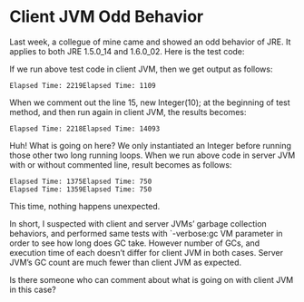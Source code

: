 # Client JVM Odd Behavior

Last week, a collegue of mine came and showed an odd behavior of JRE. It applies to both JRE 1.5.0_14 and 1.6.0_02. Here 
is the test code:

If we run above test code in client JVM, then we get output as follows:

```console
Elapsed Time: 2219Elapsed Time: 1109
```

When we comment out the line 15, new Integer(10); at the beginning of test method, and then run again in client JVM, the 
results becomes:

```console
Elapsed Time: 2218Elapsed Time: 14093
```

Huh! What is going on here? We only instantiated an Integer before running those other two long running loops. When we 
run above code in server JVM with or without commented line, result becomes as follows:

```console
Elapsed Time: 1375Elapsed Time: 750
Elapsed Time: 1359Elapsed Time: 750
```

This time, nothing happens unexpected.

In short, I suspected with client and server JVMs’ garbage collection behaviors, and performed same tests with `-verbose:gc 
VM parameter in order to see how long does GC take. However number of GCs, and execution time of each doesn’t differ for 
client JVM in both cases. Server JVM’s GC count are much fewer than client JVM as expected.

Is there someone who can comment about what is going on with client JVM in this case?